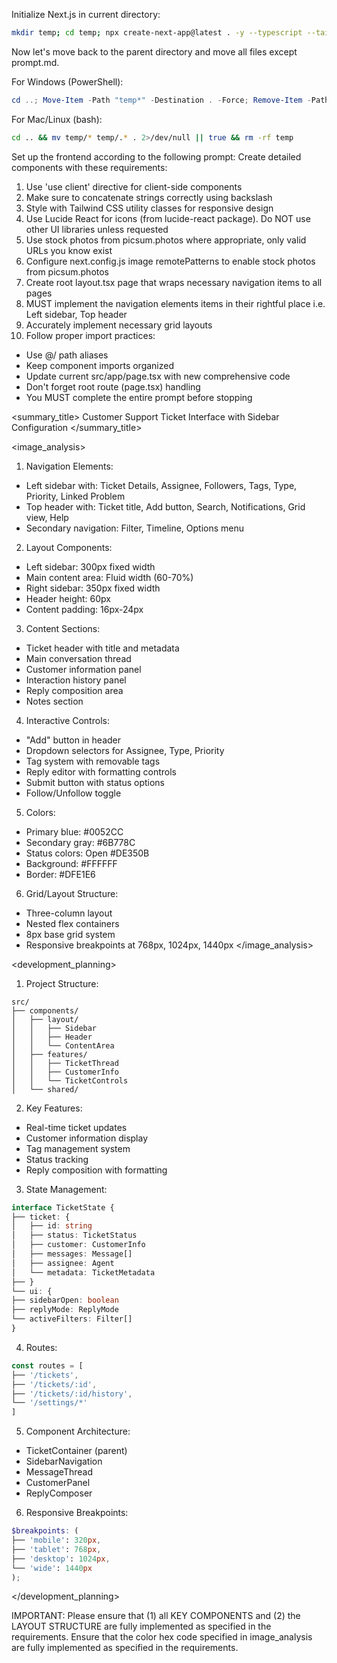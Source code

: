Initialize Next.js in current directory:
```bash
mkdir temp; cd temp; npx create-next-app@latest . -y --typescript --tailwind --eslint --app --use-npm --src-dir --import-alias "@/*" -no --turbo
```

Now let's move back to the parent directory and move all files except prompt.md.

For Windows (PowerShell):
```powershell
cd ..; Move-Item -Path "temp*" -Destination . -Force; Remove-Item -Path "temp" -Recurse -Force
```

For Mac/Linux (bash):
```bash
cd .. && mv temp/* temp/.* . 2>/dev/null || true && rm -rf temp
```

Set up the frontend according to the following prompt:
<frontend-prompt>
Create detailed components with these requirements:
1. Use 'use client' directive for client-side components
2. Make sure to concatenate strings correctly using backslash
3. Style with Tailwind CSS utility classes for responsive design
4. Use Lucide React for icons (from lucide-react package). Do NOT use other UI libraries unless requested
5. Use stock photos from picsum.photos where appropriate, only valid URLs you know exist
6. Configure next.config.js image remotePatterns to enable stock photos from picsum.photos
7. Create root layout.tsx page that wraps necessary navigation items to all pages
8. MUST implement the navigation elements items in their rightful place i.e. Left sidebar, Top header
9. Accurately implement necessary grid layouts
10. Follow proper import practices:
   - Use @/ path aliases
   - Keep component imports organized
   - Update current src/app/page.tsx with new comprehensive code
   - Don't forget root route (page.tsx) handling
   - You MUST complete the entire prompt before stopping

<summary_title>
Customer Support Ticket Interface with Sidebar Configuration
</summary_title>

<image_analysis>

1. Navigation Elements:
- Left sidebar with: Ticket Details, Assignee, Followers, Tags, Type, Priority, Linked Problem
- Top header with: Ticket title, Add button, Search, Notifications, Grid view, Help
- Secondary navigation: Filter, Timeline, Options menu


2. Layout Components:
- Left sidebar: 300px fixed width
- Main content area: Fluid width (60-70%)
- Right sidebar: 350px fixed width
- Header height: 60px
- Content padding: 16px-24px


3. Content Sections:
- Ticket header with title and metadata
- Main conversation thread
- Customer information panel
- Interaction history panel
- Reply composition area
- Notes section


4. Interactive Controls:
- "Add" button in header
- Dropdown selectors for Assignee, Type, Priority
- Tag system with removable tags
- Reply editor with formatting controls
- Submit button with status options
- Follow/Unfollow toggle


5. Colors:
- Primary blue: #0052CC
- Secondary gray: #6B778C
- Status colors: Open #DE350B
- Background: #FFFFFF
- Border: #DFE1E6


6. Grid/Layout Structure:
- Three-column layout
- Nested flex containers
- 8px base grid system
- Responsive breakpoints at 768px, 1024px, 1440px
</image_analysis>

<development_planning>

1. Project Structure:
```
src/
├── components/
│   ├── layout/
│   │   ├── Sidebar
│   │   ├── Header
│   │   └── ContentArea
│   ├── features/
│   │   ├── TicketThread
│   │   ├── CustomerInfo
│   │   └── TicketControls
│   └── shared/
```


2. Key Features:
- Real-time ticket updates
- Customer information display
- Tag management system
- Status tracking
- Reply composition with formatting


3. State Management:
```typescript
interface TicketState {
├── ticket: {
│   ├── id: string
│   ├── status: TicketStatus
│   ├── customer: CustomerInfo
│   ├── messages: Message[]
│   ├── assignee: Agent
│   └── metadata: TicketMetadata
├── }
└── ui: {
├── sidebarOpen: boolean
├── replyMode: ReplyMode
└── activeFilters: Filter[]
}
```


4. Routes:
```typescript
const routes = [
├── '/tickets',
├── '/tickets/:id',
├── '/tickets/:id/history',
└── '/settings/*'
]
```


5. Component Architecture:
- TicketContainer (parent)
- SidebarNavigation
- MessageThread
- CustomerPanel
- ReplyComposer


6. Responsive Breakpoints:
```scss
$breakpoints: (
├── 'mobile': 320px,
├── 'tablet': 768px,
├── 'desktop': 1024px,
└── 'wide': 1440px
);
```
</development_planning>
</frontend-prompt>

IMPORTANT: Please ensure that (1) all KEY COMPONENTS and (2) the LAYOUT STRUCTURE are fully implemented as specified in the requirements. Ensure that the color hex code specified in image_analysis are fully implemented as specified in the requirements.